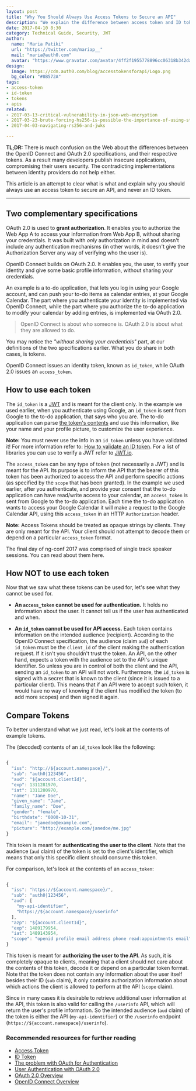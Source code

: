 ```yaml
---
layout: post
title: "Why You Should Always Use Access Tokens to Secure an API"
description: "We explain the difference between access token and ID token and why the later should never be used to secure an API."
date: 2017-04-10 8:30
category: Technical Guide, Security, JWT
author:
  name: "Maria Patiki"
  url: "https://twitter.com/mariap__"
  mail: "maria@auth0.com"
  avatar: "https://www.gravatar.com/avatar/4ff2f1955778896cc06318b342dabf55?size=200"
design:
  image: https://cdn.auth0.com/blog/accesstokensforapi/Logo.png
  bg_color: "#8B572A"
tags:
- access-token
- id-token
- tokens
- apis
related:
- 2017-03-13-critical-vulnerability-in-json-web-encryption
- 2017-03-23-brute-forcing-hs256-is-possible-the-importance-of-using-strong-keys-to-sign-jwts
- 2017-04-03-navigating-rs256-and-jwks

---
```


**TL;DR:** There is much confusion on the Web about the differences between the OpenID Connect and OAuth 2.0 specifications, and their respective tokens. As a result many developers publish insecure applications, compromising their users security. The contradicting implementations between identity providers do not help either.

This article is an attempt to clear what is what and explain why you should always use an access token to secure an API, and never an ID token.

---

## Two complementary specifications

OAuth 2.0 is used to **grant authorization**. It enables you to authorize the Web App A to access your information from Web App B, without sharing your credentials. It was built with *only* authorization in mind and doesn't include any authentication mechanisms (in other words, it doesn't give the Authorization Server any way of verifying who the user is).

OpenID Connect builds on OAuth 2.0. It enables you, the user, to verify your identity and give some basic profile information, without sharing your credentials.

An example is a to-do application, that lets you log in using your Google account, and can push your to-do items as calendar entries, at your Google Calendar. The part where you authenticate your identity is implemented via OpenID Connect, while the part where you authorize the to-do application to modify your calendar by adding entries, is implemented via OAuth 2.0.

> OpenID Connect is about who someone is. OAuth 2.0 is about what they are allowed to do.

You may notice the *"without sharing your credentials"* part, at our definitions of the two specifications earlier. What you do share in both cases, is tokens.

OpenID Connect issues an identity token, known as `id_token`, while OAuth 2.0 issues an `access_token`.

## How to use each token

The `id_token` is a [JWT](https://auth0.com/docs/jwt) and is meant for the client only. In the example we used earlier, when you authenticate using Google, an `id_token` is sent from Google to the to-do application, that says who you are. The to-do application can parse [the token's contents](https://openid.net/specs/openid-connect-core-1_0.html#StandardClaims) and use this information, like your name and your profile picture, to customize the user experience.

**Note:** You must never use the info in an `id_token` unless you have validated it! For more information refer to: [How to validate an ID token](https://auth0.com/docs/tokens/id-token#how-to-validate-an-id-token). For a list of libraries you can use to verify a JWT refer to [JWT.io](https://jwt.io/).

The `access_token` can be any type of token (not necessarily a JWT) and is meant for the API. Its purpose is to inform the API that the bearer of this token has been authorized to access the API and perform specific actions (as specified by the `scope` that has been granted). In the example we used earlier, after you authenticate, and provide your consent that the to-do application can have read/write access to your calendar, an `access_token` is sent from Google to the to-do application. Each time the to-do application wants to access your Google Calendar it will make a request to the Google Calendar API, using this `access_token` in an HTTP `Authorization` header.

**Note:** Access Tokens should be treated as opaque strings by clients. They are only meant for the API. Your client should not attempt to decode them or depend on a particular `access_token` format.

The final day of ng-conf 2017 was comprised of single track speaker sessions. You can read about them here.

## How NOT to use each token

Now that we saw what these tokens can be used for, let's see what they cannot be used for.

* **An `access_token` cannot be used for authentication.** It holds no information about the user. It cannot tell us if the user has authenticated and when.

* **An `id_token` cannot be used for API access.** Each token contains information on the intended audience (recipient). According to the OpenID Connect specification, the audience (claim `aud`) of each `id_token` must be the `client_id` of the client making the authentication request. If it isn't you shouldn't trust the token. An API, on the other hand, expects a token with the audience set to the API's unique identifier. So unless you are in control of both the client and the API, sending an `id_token` to an API will not work. Furthermore, the `id_token` is signed with a secret that is known to the client (since it is issued to a particular client). This means that if an API were to accept such token, it would have no way of knowing if the client has modified the token (to add more scopes) and then signed it again.

## Compare Tokens

To better understand what we just read, let's look at the contents of example tokens.

The (decoded) contents of an `id_token` look like the following:

```js

{
  "iss": "http://${account.namespace}/",
  "sub": "auth0|123456",
  "aud": "${account.clientId}",
  "exp": 1311281970,
  "iat": 1311280970,
  "name": "Jane Doe",
  "given_name": "Jane",
  "family_name": "Doe",
  "gender": "female",
  "birthdate": "0000-10-31",
  "email": "janedoe@example.com",
  "picture": "http://example.com/janedoe/me.jpg"
}

```

This token is meant for **authenticating the user to the client**. Note that the audience (`aud` claim) of the token is set to the client's identifier, which means that only this specific client should consume this token.

For comparison, let's look at the contents of an `access_token`:

```js

{
  "iss": "https://${account.namespace}/",
  "sub": "auth0|123456",
  "aud": [
    "my-api-identifier",
    "https://${account.namespace}/userinfo"
  ],
  "azp": "${account.clientId}",
  "exp": 1489179954,
  "iat": 1489143954,
  "scope": "openid profile email address phone read:appointments email"
}

```

This token is meant for **authorizing the user to the API**. As such, it is completely opaque to clients, meaning that a client should not care about the contents of this token, decode it or depend on a particular token format. Note that the token does not contain any information about the user itself besides their ID (`sub` claim), it only contains authorization information about which actions the client is allowed to perform at the API (`scope` claim).

Since in many cases it is desirable to retrieve additional user information at the API, this token is also valid for calling the `/userinfo` API, which will return the user's profile information. So the intended audience (`aud` claim) of the token is either the API (`my-api-identifier`) or the `/userinfo` endpoint (`https://${account.namespace}/userinfo`).

### Recommended resources for further reading

* [Access Token](https://auth0.com/docs/tokens/access-token)
* [ID Token](https://auth0.com/docs/tokens/id-token)
* [The problem with OAuth for Authentication](http://www.thread-safe.com/2012/01/problem-with-oauth-for-authentication.html)
* [User Authentication with OAuth 2.0](https://oauth.net/articles/authentication/)
* [OAuth 2.0 Overview](https://auth0.com/docs/protocols/oauth2)
* [OpenID Connect Overview](https://auth0.com/docs/protocols/oidc)
